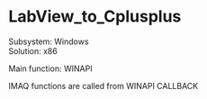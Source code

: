 # LabView_to_Cplusplus

Subsystem: Windows\
Solution: x86

Main function: WINAPI

IMAQ functions are called from WINAPI CALLBACK

